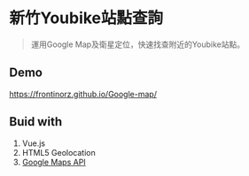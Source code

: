 # 新竹Youbike站點查詢

> 運用Google Map及衛星定位，快速找查附近的Youbike站點。

## Demo
  
  https://frontinorz.github.io/Google-map/

## Buid with

1. Vue.js
2. HTML5 Geolocation
3. [Google Maps API](https://developers.google.com/maps/documentation)
